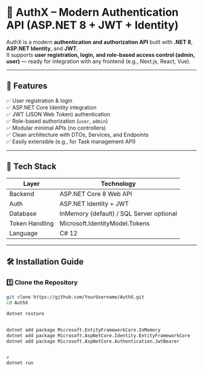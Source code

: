 # 🔐 AuthX – Modern Authentication API (ASP.NET 8 + JWT + Identity)

AuthX is a modern **authentication and authorization API** built with **.NET 8**, **ASP.NET Identity**, and **JWT**.  
It supports **user registration, login, and role-based access control (admin, user)** — ready for integration with any frontend (e.g., Next.js, React, Vue).

---

## 🚀 Features

✅ User registration & login  
✅ ASP.NET Core Identity integration  
✅ JWT (JSON Web Token) authentication  
✅ Role-based authorization (`user`, `admin`)  
✅ Modular minimal APIs (no controllers)  
✅ Clean architecture with DTOs, Services, and Endpoints  
✅ Easily extensible (e.g., for Task management API)

---

## 🧱 Tech Stack

| Layer | Technology |
|-------|-------------|
| Backend | ASP.NET Core 8 Web API |
| Auth | ASP.NET Identity + JWT |
| Database | InMemory (default) / SQL Server optional |
| Token Handling | Microsoft.IdentityModel.Tokens |
| Language | C# 12 |

---

## 🛠️ Installation Guide

### 1️⃣ Clone the Repository
```bash
git clone https://github.com/YourUsername/AuthX.git
cd AuthX

dotnet restore


dotnet add package Microsoft.EntityFrameworkCore.InMemory
dotnet add package Microsoft.AspNetCore.Identity.EntityFrameworkCore
dotnet add package Microsoft.AspNetCore.Authentication.JwtBearer


#
dotnet run
